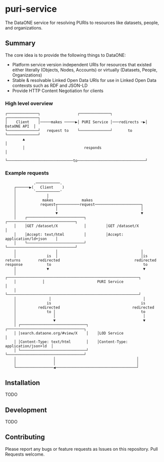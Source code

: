 # puri-service

The DataONE service for resolving PURIs to resources like datasets, people, and organizations.

## Summary

The core idea is to provide the following things to DataONE:

- Platform service version independent URIs for resources that existed either literally (Objects, Nodes, Accounts) or virtually (Datasets, People, Organizations)
- Stable & resolvable Linked Open Data URIs for use in Linked Open Data contexsts such as RDF and JSON-LD
- Provide HTTP Content Negotiation for clients

### High level overview

```text
┌──────────────┐                 ┌──────────────┐               ┌──────────────┐
│    Client    │─────makes ─────▶│ PURI Service │───redirects ─▶│ DataONE API  │
└──────────────┘   request to    └──────────────┘       to      └──────────────┘
        ▲                                                               │
        │                           responds                            │
        └──────────────────────────────to───────────────────────────────┘
```

### Example requests

```text
             .───────────.
    ┌──────▶(   Client    )
    │        `───────────'
    │              │
    │            makes             makes
    │           request┬──────────request─────────────────────┐
    │                  │                                      │
    │                  ▼                                      ▼
    │    ┌──────────────────────────┐         ┌───────────────────────────────┐
    │    │GET /dataset/X            │         │GET /dataset/X                 │
    │    │Accept: text/html         │         │Accept: application/ld+json    │
    │    └──────────────────────────┘         └───────────────────────────────┘
    │                  │                                      │
    │              is  │                                      │is
returns        redirected                                  redirected
response           to                                          to
    │              ▼                                           ▼
    │            ┌────────────────────────────────────────────────────────────┐
    │            │                        PURI Service                        │
    │            └────────────────────────────────────────────────────────────┘
    │               │                                          │
    │              is                                         is
    │          redirected                                 redirected
    │              to │                                       to
    │                 │                                        │
    │                 ▼                                        ▼
    │ ┌──────────────────────────────┐    ┌───────────────────────────────────┐
    │ │search.dataone.org/#view/X    │    │LOD Service                        │
    │ │Content-Type: text/html       │    │Content-Type: application/json+ld  │
    │ └──────────────────────────────┘    └───────────────────────────────────┘
    │                 │                                     │
    │                 │                                     │
    └─────────────────◀─────────────────────────────────────┘
```

## Installation

TODO

## Development

TODO

## Contributing

Please report any bugs or feature requests as Issues on this repository. Pull Requests welcome.
